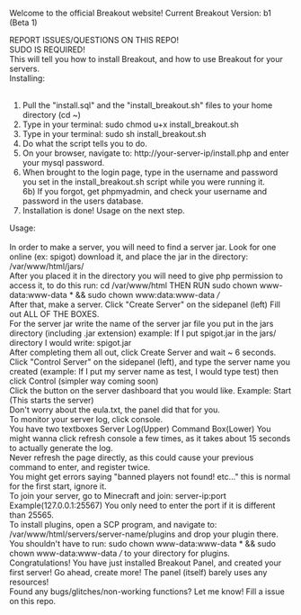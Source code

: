 Welcome to the official Breakout website!
Current Breakout Version: b1 (Beta 1)

REPORT ISSUES/QUESTIONS ON THIS REPO!<br />
SUDO IS REQUIRED!
<br />
This will tell you how to install Breakout, and how to use Breakout for your servers.<br >
Installing:<br />
<br />
1) Pull the "install.sql" and the "install_breakout.sh" files to your home directory (cd ~)<br />
2) Type in your terminal: sudo chmod u+x install_breakout.sh<br />
3) Type in your terminal: sudo sh install_breakout.sh<br />
4) Do what the script tells you to do.<br />
5) On your browser, navigate to: http://your-server-ip/install.php and enter your mysql password.<br />
6) When brought to the login page, type in the username and password you set in the install_breakout.sh script while you were running it.<br />
6b) If you forgot, get phpmyadmin, and check your username and password in the users database.<br />
7) Installation is done! Usage on the next step.

Usage:<br />
<br />
In order to make a server, you will need to find a server jar. Look for one online (ex: spigot) download it, and place the jar in the directory: /var/www/html/jars/<br />
After you placed it in the directory you will need to give php permission to access it, to do this run: cd /var/www/html THEN RUN sudo chown www-data:www-data * && sudo chown www:data:www-data */*<br />
After that, make a server. Click "Create Server" on the sidepanel (left) Fill out ALL OF THE BOXES.<br />
For the server jar write the name of the server jar file you put in the jars directory (including .jar extension) example: If I put spigot.jar in the jars/ directory I would write: spigot.jar<br />
After completing them all out, click Create Server and wait ~ 6 seconds.<br />
Click "Control Server" on the sidepanel (left), and type the server name you created (example: If I put my server name as test, I would type test) then click Control (simpler way coming soon)<br />
Click the button on the server dashboard that you would like. Example: Start (This starts the server)<br />
Don't worry about the eula.txt, the panel did that for you.<br />
To monitor your server log, click console.<br /> 
You have two textboxes Server Log(Upper) Command Box(Lower) You might wanna click refresh console a few times, as it takes about 15 seconds to actually generate the log.<br />
Never refresh the page directly, as this could cause your previous command to enter, and register twice.<br />
You might get errors saying "banned players not found! etc..." this is normal for the first start, ignore it.<br />
To join your server, go to Minecraft and join: server-ip:port Example(127.0.0.1:25567) You only need to enter the port if it is different than 25565.<br />
To install plugins, open a SCP program, and navigate to: /var/www/html/servers/server-name/plugins and drop your plugin there.<br />
You shouldn't have to run: sudo chown www-data:www-data * && sudo chown www-data:www-data */* to your directory for plugins.
<br />
Congratulations! You have just installed Breakout Panel, and created your first server! Go ahead, create more! The panel (itself) barely uses any resources!
<br />
Found any bugs/glitches/non-working functions? Let me know! Fill a issue on this repo.
